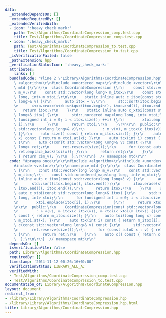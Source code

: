 ```yaml
---
data:
  _extendedDependsOn: []
  _extendedRequiredBy: []
  _extendedVerifiedWith:
  - icon: ':heavy_check_mark:'
    path: Test/Algorithms/CoordinateCompression_comp.test.cpp
    title: Test/Algorithms/CoordinateCompression_comp.test.cpp
  - icon: ':heavy_check_mark:'
    path: Test/Algorithms/CoordinateCompression_to.test.cpp
    title: Test/Algorithms/CoordinateCompression_to.test.cpp
  _isVerificationFailed: false
  _pathExtension: hpp
  _verificationStatusIcon: ':heavy_check_mark:'
  attributes:
    links: []
  bundledCode: "#line 2 \"Library/Algorithms/CoordinateCompression.hpp\"\n\r\n#include\
    \ <algorithm>\r\n#include <unordered_map>\r\n#include <vector>\r\n\r\nnamespace\
    \ mtd {\r\n\r\n  class CoordinateCompression {\r\n    const std::vector<long long>\
    \ m_v;\r\n    const std::vector<long long> m_itox;\r\n    const std::unordered_map<long\
    \ long, int> m_xtoi;\r\n\r\n    static inline auto c_itox(const std::vector<long\
    \ long>& v) {\r\n      auto itox = v;\r\n      std::sort(itox.begin(), itox.end());\r\
    \n      itox.erase(std::unique(itox.begin(), itox.end()), itox.end());\r\n   \
    \   return itox;\r\n    }\r\n    static inline auto c_xtoi(const std::vector<long\
    \ long>& itox) {\r\n      std::unordered_map<long long, int> xtoi;\r\n      for\
    \ (unsigned int i = 0; i < itox.size(); ++i) {\r\n        xtoi.emplace(itox[i],\
    \ i);\r\n      }\r\n      return xtoi;\r\n    }\r\n\r\n  public:\r\n    CoordinateCompression(const\
    \ std::vector<long long>& v)\r\n        : m_v(v), m_itox(c_itox(v)), m_xtoi(c_xtoi(m_itox))\
    \ {}\r\n    auto size() const { return m_itox.size(); }\r\n    auto toi(long long\
    \ x) const { return m_xtoi.at(x); }\r\n    auto tox(int i) const { return m_itox[i];\
    \ }\r\n    auto c(const std::vector<long long>& v) const {\r\n      std::vector<long\
    \ long> ret;\r\n      ret.reserve(size());\r\n      for (const auto& x : v) {\
    \ ret.emplace_back(toi(x)); }\r\n      return ret;\r\n    }\r\n    auto c() const\
    \ { return c(m_v); }\r\n  };\r\n\r\n}  // namespace mtd\r\n"
  code: "#pragma once\r\n\r\n#include <algorithm>\r\n#include <unordered_map>\r\n\
    #include <vector>\r\n\r\nnamespace mtd {\r\n\r\n  class CoordinateCompression\
    \ {\r\n    const std::vector<long long> m_v;\r\n    const std::vector<long long>\
    \ m_itox;\r\n    const std::unordered_map<long long, int> m_xtoi;\r\n\r\n    static\
    \ inline auto c_itox(const std::vector<long long>& v) {\r\n      auto itox = v;\r\
    \n      std::sort(itox.begin(), itox.end());\r\n      itox.erase(std::unique(itox.begin(),\
    \ itox.end()), itox.end());\r\n      return itox;\r\n    }\r\n    static inline\
    \ auto c_xtoi(const std::vector<long long>& itox) {\r\n      std::unordered_map<long\
    \ long, int> xtoi;\r\n      for (unsigned int i = 0; i < itox.size(); ++i) {\r\
    \n        xtoi.emplace(itox[i], i);\r\n      }\r\n      return xtoi;\r\n    }\r\
    \n\r\n  public:\r\n    CoordinateCompression(const std::vector<long long>& v)\r\
    \n        : m_v(v), m_itox(c_itox(v)), m_xtoi(c_xtoi(m_itox)) {}\r\n    auto size()\
    \ const { return m_itox.size(); }\r\n    auto toi(long long x) const { return\
    \ m_xtoi.at(x); }\r\n    auto tox(int i) const { return m_itox[i]; }\r\n    auto\
    \ c(const std::vector<long long>& v) const {\r\n      std::vector<long long> ret;\r\
    \n      ret.reserve(size());\r\n      for (const auto& x : v) { ret.emplace_back(toi(x));\
    \ }\r\n      return ret;\r\n    }\r\n    auto c() const { return c(m_v); }\r\n\
    \  };\r\n\r\n}  // namespace mtd\r\n"
  dependsOn: []
  isVerificationFile: false
  path: Library/Algorithms/CoordinateCompression.hpp
  requiredBy: []
  timestamp: '2024-11-12 00:26:16+09:00'
  verificationStatus: LIBRARY_ALL_AC
  verifiedWith:
  - Test/Algorithms/CoordinateCompression_comp.test.cpp
  - Test/Algorithms/CoordinateCompression_to.test.cpp
documentation_of: Library/Algorithms/CoordinateCompression.hpp
layout: document
redirect_from:
- /library/Library/Algorithms/CoordinateCompression.hpp
- /library/Library/Algorithms/CoordinateCompression.hpp.html
title: Library/Algorithms/CoordinateCompression.hpp
---
```

